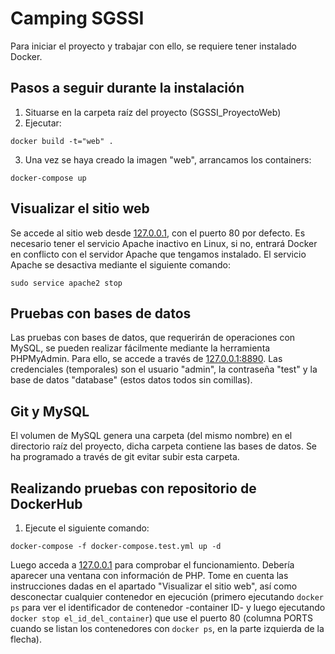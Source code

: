 # Camping SGSSI

Para iniciar el proyecto y trabajar con ello, se requiere tener instalado Docker.
## Pasos a seguir durante la instalación
1. Situarse en la carpeta raíz del proyecto (SGSSI_ProyectoWeb)
1. Ejecutar:
 ```console
docker build -t="web" .
```
3. Una vez se haya creado la imagen "web", arrancamos los containers:
```console
docker-compose up
```

## Visualizar el sitio web
Se accede al sitio web desde [127.0.0.1](http://127.0.0.1), con el puerto 80 por defecto. Es necesario tener el servicio Apache inactivo en Linux, si no, entrará Docker en conflicto con el servidor Apache que tengamos instalado. El servicio Apache se desactiva mediante el siguiente comando:
```console
sudo service apache2 stop
```

## Pruebas con bases de datos
Las pruebas con bases de datos, que requerirán de operaciones con MySQL, se pueden realizar fácilmente mediante la herramienta PHPMyAdmin. Para ello, se accede a través de [127.0.0.1:8890](http://127.0.0.1:8890). Las credenciales (temporales) son el usuario "admin", la contraseña "test" y la base de datos "database" (estos datos todos sin comillas).

## Git y MySQL
El volumen de MySQL genera una carpeta (del mismo nombre) en el directorio raíz del proyecto, dicha carpeta contiene las bases de datos. Se ha programado a través de git evitar subir esta carpeta.

## Realizando pruebas con repositorio de DockerHub
1. Ejecute el siguiente comando:
```console
docker-compose -f docker-compose.test.yml up -d
```
Luego acceda a [127.0.0.1](http://127.0.0.1) para comprobar el funcionamiento. Debería aparecer una ventana con información de PHP. Tome en cuenta las instrucciones dadas en el apartado "Visualizar el sitio web", así como desconectar cualquier contenedor en ejecución (primero ejecutando ```docker ps``` para ver el identificador de contenedor -container ID- y luego ejecutando ```docker stop el_id_del_container```) que use el puerto 80 (columna PORTS cuando se listan los contenedores con ```docker ps```, en la parte izquierda de la flecha).